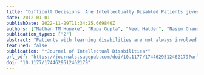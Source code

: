 ```yaml
---
title: "Difficult Decisions: Are Intellectually Disabled Patients given Enough Information to Consent to Medical Treatment?"
date: 2012-01-01
publishDate: 2022-11-29T11:34:25.669840Z
authors: ["Nathan TM Huneke", "Rupa Gupta", "Neel Halder", "Nasim Chaudhry"]
publication_types: ["2"]
abstract: "Patients with learning disabilities are not always involved in decision-making about their medications. This may mean that some patients are unfairly denied of their autonomy. We carried out an audit of current practice concerning consent to treatment in patients with learning disabilities against best practice guidelines. Data were collected via a questionnaire given to a sample of 70 patients with learning disabilities within the Salford catchment area. This questionnaire assessed whether patients were involved in decision-making regarding their medications and whether they were being given enough information to give informed consent. A total of 45 patients completed questionnaires. Overall, the patients’ knowledge of their medications was poor, particularly of the proposed duration, possible disadvantages and name of the treatment. It appears that doctors are engaging these patients during consultations and discussing their medications. However, the delivery of this information needs to be improved, and patients’ understanding and recall need to be checked more thoroughly."
featured: false
publication: "*Journal of Intellectual Disabilities*"
url_pdf: "https://journals.sagepub.com/doi/10.1177/1744629512462179?url_ver=Z39.88-2003&rfr_id=ori%3Arid%3Acrossref.org&rfr_dat=cr_pub%3Dpubmed& https://journals.sagepub.com/doi/10.1177/1744629512462179?url_ver=Z39.88-2003&rfr_id=ori:rid:crossref.org&rfr_dat=cr_pub%3dpubmed"
doi: "10.1177/1744629512462179"
---
```


